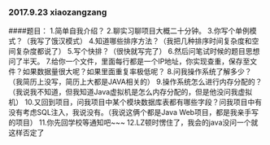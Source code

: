 ### 2017.9.23  xiaozangzang

####题目：
1.简单自我介绍？
2.聊实习聊项目大概二十分钟。
3.你写个单例模式？（我写了饿汉模式）
4.知道哪些排序方法？（我把几种排序时间复杂度和空间复杂度都说了）
5.写个快排？（很快就写完了）
6.然后问笔试时候的题目思想问了半天。
7.给你一个文件，里面每行都是一个IP地址，你实现查重，保存至文件？如果数据量很大呢？如果里面重复率极低呢？
8.问我操作系统了解多少？（我简历上没写，简历上大都是JAVA相关的）
9.操作系统怎么进行内存分配的？（我说我不知道，但我知道Java虚拟机是怎么内存分配的，但是他没问我虚拟机）
10.又回到项目，问我项目中某个模块数据库表都有哪些字段？问我项目中有没有考虑SQL注入，我说没有。（我说这俩个都是Java Web项目，都是我亲手写的项目）
11.你先回学校等通知吧~~~
12.LZ顿时愣住了，我会的java没问一个就这样否定了